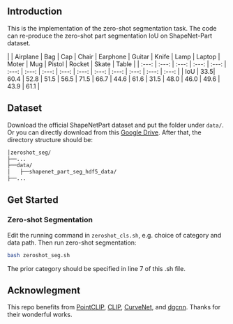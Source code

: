 ## Introduction

This is the implementation of the zero-shot segmentation task. The code can re-produce the zero-shot part segmentation IoU on ShapeNet-Part dataset.

|  | Airplane | Bag | Cap | Chair | Earphone | Guitar | Knife | Lamp | Laptop | Moter | Mug | Pistol | Rocket | Skate | Table |
| :---: | :---: | :---: | :---: | :---: | :---: | :---: | :---: | :---: | :---: | :---: | :---: | :---: | :---: | :---: |
| IoU | 33.5| 60.4 | 52.8 | 51.5 | 56.5 | 71.5 | 66.7 | 44.6 | 61.6 | 31.5 | 48.0 | 46.0 | 49.6 | 43.9 | 61.1 |

## Dataset
Download the official ShapeNetPart dataset and put the folder under `data/`. Or you can directly download from this [Google Drive](https://drive.google.com/drive/folders/1TdC14kVjvNBLsb-QXIEXEHxVw5tCrOSB?usp=sharing).
After that, the directory structure should be:
```bash
│zeroshot_seg/
├──...
├──data/
│   ├──shapenet_part_seg_hdf5_data/
├──...
```

## Get Started

### Zero-shot Segmentation
Edit the running command in `zeroshot_cls.sh`, e.g. choice of category and data path. Then run zero-shot segmentation:
```bash
bash zeroshot_seg.sh
```
The prior category should be specified in line 7 of this .sh file. 

## Acknowlegment
This repo benefits from [PointCLIP](https://github.com/ZrrSkywalker/PointCLIP), [CLIP](https://github.com/openai/CLIP), [CurveNet](https://github.com/tiangexiang/CurveNet), and [dgcnn](https://github.com/antao97/dgcnn.pytorch). Thanks for their wonderful works.

